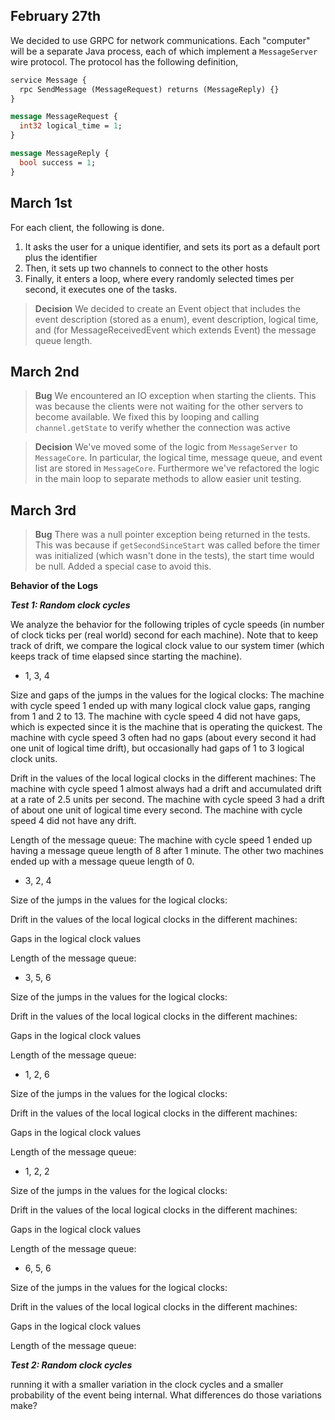 ## February 27th
We decided to use GRPC for network communications. Each "computer" will be a 
separate Java process, each of which implement a `MessageServer` wire protocol.
The protocol has the following definition,
```protobuf
service Message {
  rpc SendMessage (MessageRequest) returns (MessageReply) {}
}

message MessageRequest {
  int32 logical_time = 1;
}

message MessageReply {
  bool success = 1;
}
```

## March 1st
For each client, the following is done.
1. It asks the user for a unique identifier, and sets its port as a default port
    plus the identifier
2. Then, it sets up two channels to connect to the other hosts
3. Finally, it enters a loop, where every randomly selected times per second, it
    executes one of the tasks.

>**Decision**
>We decided to create an Event object that includes the event description (stored
> as a enum), event description, logical time, and (for MessageReceivedEvent which
> extends Event) the message queue length.

## March 2nd
>**Bug**
> We encountered an IO exception when starting the clients. This was because the
> clients were not waiting for the other servers to become available. We fixed this
> by looping and calling `channel.getState` to verify whether the connection was 
> active

>**Decision**
> We've moved some of the logic from `MessageServer` to `MessageCore`. In particular,
> the logical time, message queue, and event list are stored in `MessageCore`. Furthermore
> we've refactored the logic in the main loop to separate methods to allow easier
> unit testing.

## March 3rd
> **Bug**
> There was a null pointer exception being returned in the tests. This was because if
> `getSecondSinceStart` was called before the timer was initialized (which wasn't done
> in the tests), the start time would be null. Added a special case to avoid this.

**Behavior of the Logs**

***Test 1: Random clock cycles***

We analyze the behavior for the following triples of cycle speeds (in number of clock ticks per (real world) second for each machine). Note that to keep track of drift, we compare the logical clock value to our system timer (which keeps track of time elapsed since starting the machine).

- 1, 3, 4

Size and gaps of the jumps in the values for the logical clocks: The machine with cycle speed 1 ended up with many logical clock value gaps, ranging from 1 and 2 to 13. The machine with cycle speed 4 did not have gaps, which is expected since it is the machine that is operating the quickest. The machine with cycle speed 3 often had no gaps (about every second it had one unit of logical time drift), but occasionally had gaps of 1 to 3 logical clock units.

Drift in the values of the local logical clocks in the different machines: The machine with cycle speed 1 almost always had a drift and accumulated drift at a rate of 2.5 units per second.  The machine with cycle speed 3 had a drift of about one unit of logical time every second. The machine with cycle speed 4 did not have any drift.

Length of the message queue: The machine with cycle speed 1 ended up having a message queue length of 8 after 1 minute. The other two machines ended up with a message queue length of 0.

- 3, 2, 4

Size of the jumps in the values for the logical clocks:

Drift in the values of the local logical clocks in the different machines: 

Gaps in the logical clock values

Length of the message queue:

- 3, 5, 6

Size of the jumps in the values for the logical clocks:

Drift in the values of the local logical clocks in the different machines: 

Gaps in the logical clock values

Length of the message queue:

- 1, 2, 6

Size of the jumps in the values for the logical clocks:

Drift in the values of the local logical clocks in the different machines: 

Gaps in the logical clock values

Length of the message queue:

- 1, 2, 2

Size of the jumps in the values for the logical clocks:

Drift in the values of the local logical clocks in the different machines: 

Gaps in the logical clock values

Length of the message queue:

- 6, 5, 6

Size of the jumps in the values for the logical clocks:

Drift in the values of the local logical clocks in the different machines: 

Gaps in the logical clock values

Length of the message queue:

***Test 2: Random clock cycles***

running it with a smaller variation in the clock cycles and a smaller probability of the event being internal. What differences do those variations make?





